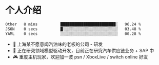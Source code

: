# 个人介绍

<!--START_SECTION:waka-->

```txt
Other   8 mins          ████████████████████████░   96.24 %
JSON    0 secs          █░░░░░░░░░░░░░░░░░░░░░░░░   03.48 %
YAML    0 secs          ░░░░░░░░░░░░░░░░░░░░░░░░░   00.28 %
```

<!--END_SECTION:waka-->

- 🔭 上海某不愿意闻汽油味的老板的公司 - 研发
- 🌱 正在研究领域模型驱动开发，目前正在研究汽车供应链业务 + SAP 中
- 🎮 重度主机玩家，欢迎加一波 psn / XboxLive / switch online 好友
